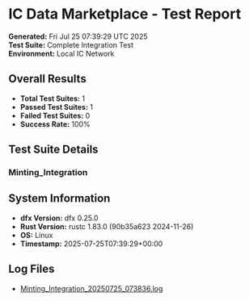 # IC Data Marketplace - Test Report

**Generated:** Fri Jul 25 07:39:29 UTC 2025  
**Test Suite:** Complete Integration Test  
**Environment:** Local IC Network  

## Overall Results

- **Total Test Suites:** 1
- **Passed Test Suites:** 1
- **Failed Test Suites:** 0
- **Success Rate:** 100%

## Test Suite Details

### Minting_Integration



## System Information

- **dfx Version:** dfx 0.25.0
- **Rust Version:** rustc 1.83.0 (90b35a623 2024-11-26)
- **OS:** Linux
- **Timestamp:** 2025-07-25T07:39:29+00:00

## Log Files

- [Minting_Integration_20250725_073836.log](./Minting_Integration_20250725_073836.log)
